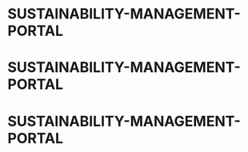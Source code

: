 # SUSTAINABILITY-MANAGEMENT-PORTAL
# SUSTAINABILITY-MANAGEMENT-PORTAL
# SUSTAINABILITY-MANAGEMENT-PORTAL
